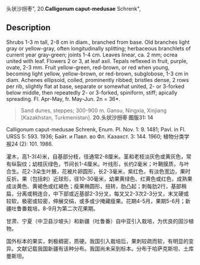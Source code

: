 头状沙拐枣",
20.**Calligonum caput-medusae** Schrenk",

## Description
Shrubs 1-3 m tall, 2-8 cm in diam., branched from base. Old branches light gray or yellow-gray, often longitudinally splitting; herbaceous branchlets of current year gray-green; joints 1-4 cm. Leaves linear, ca. 2 mm; ocrea united with leaf. Flowers 2 or 3, at leaf axil. Tepals reflexed in fruit, purple, ovate, 2-3 mm. Fruit yellow-green, red-brown, or red when young, becoming light yellow, yellow-brown, or red-brown, subglobose, 1-3 cm in diam. Achenes ellipsoid, coiled, prominently ribbed; bristles dense, 2 rows per rib, slightly flat at base, separate or somewhat united, 2- or 3-forked below middle, then repeatedly 2- or 3-forked, spiniform, stiff; apically spreading. Fl. Apr-May, fr. May-Jun. 2n = 36*.

> Sand dunes, steppes; 300-900 m. Gansu, Ningxia, Xinjiang [Kazakhstan, Turkmenistan].
**20.头状沙拐枣 图版31: 14**

Calligonum caput-medusae Schrenk, Enum. Pl. Nov. 1: 9. 1481; Pavl. in Fl. URSS 5: 593. 1936; Байт. и Павл. во Фл. Каэахст. 3: 144. 1960; 植物分类学报24 (2): 101. 1986.

灌木，高1-3(4)米，自基部分枝，径通常2-8厘米。茎和老枝淡灰色或黄灰色，常有纵裂纹；幼枝灰绿色，节间长1-4厘米。叶线形，长约2毫米；叶鞘膜质，与叶合生。花2-3朵生叶腋，花被片卵圆形，长2-3毫米，紫红色，有淡色宽边，果时反折。果（包括刺）近球形，径10-30毫米，幼果黄绿色、红黄色或红色，成熟果成淡黄色、黄褐色或红褐色；瘦果椭圆形，扭转，肋凸起；刺每肋2行，基部稍扁，分离或稍连合，中下部或近基部2-3分叉，每叉又2-3次2-3分叉，末叉硬或较软，极密或较密，伸展交绢，或多或少掩藏瘦果。花期4-5月，果期5-6月；新疆吐鲁番栽培，8-9月为第二次花果期。

甘肃、宁夏（中卫县沙坡头）和新疆（吐鲁番）自中亚引入栽培，为优良的固沙植物。

国外标本的果实，刺极稠密，质硬。我国引入栽培后，果刺较疏而软，有明显的变异。文献记载我国新疆有该种分布。我国尚未采到标本。分布于哈萨克斯坦、土库曼斯坦。
